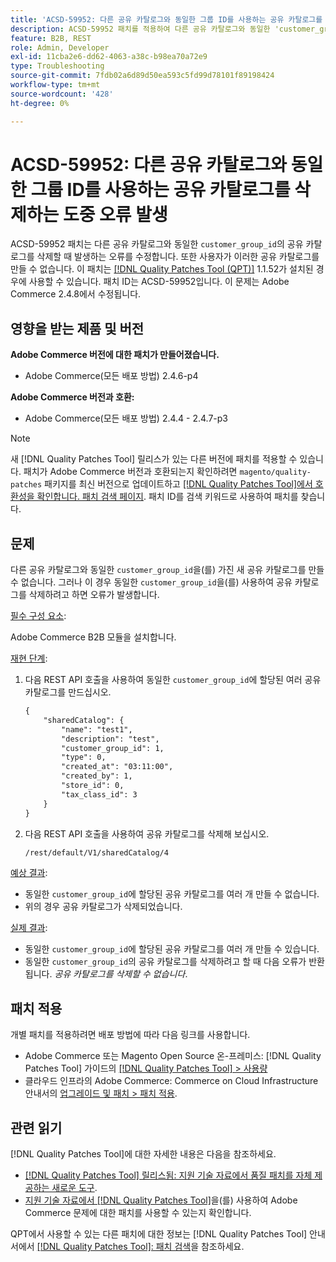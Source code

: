 ```yaml
---
title: 'ACSD-59952: 다른 공유 카탈로그와 동일한 그룹 ID를 사용하는 공유 카탈로그를 삭제하는 도중 오류 발생'
description: ACSD-59952 패치를 적용하여 다른 공유 카탈로그와 동일한 'customer_group_id'가 있는 공유 카탈로그를 삭제할 때 오류가 발생하는 Adobe Commerce 문제를 해결합니다.
feature: B2B, REST
role: Admin, Developer
exl-id: 11cba2e6-dd62-4063-a38c-b98ea70a72e9
type: Troubleshooting
source-git-commit: 7fdb02a6d89d50ea593c5fd99d78101f89198424
workflow-type: tm+mt
source-wordcount: '428'
ht-degree: 0%

---
```


# ACSD-59952: 다른 공유 카탈로그와 동일한 그룹 ID를 사용하는 공유 카탈로그를 삭제하는 도중 오류 발생

ACSD-59952 패치는 다른 공유 카탈로그와 동일한 `customer_group_id`의 공유 카탈로그를 삭제할 때 발생하는 오류를 수정합니다. 또한 사용자가 이러한 공유 카탈로그를 만들 수 없습니다. 이 패치는 [[!DNL Quality Patches Tool (QPT)]](https://experienceleague.adobe.com/en/docs/commerce-operations/tools/quality-patches-tool/quality-patches-tool-to-self-serve-quality-patches) 1.1.52가 설치된 경우에 사용할 수 있습니다. 패치 ID는 ACSD-59952입니다. 이 문제는 Adobe Commerce 2.4.8에서 수정됩니다.

## 영향을 받는 제품 및 버전

**Adobe Commerce 버전에 대한 패치가 만들어졌습니다.**

* Adobe Commerce(모든 배포 방법) 2.4.6-p4

**Adobe Commerce 버전과 호환:**

* Adobe Commerce(모든 배포 방법) 2.4.4 - 2.4.7-p3

>[!NOTE]
>
>새 [!DNL Quality Patches Tool] 릴리스가 있는 다른 버전에 패치를 적용할 수 있습니다. 패치가 Adobe Commerce 버전과 호환되는지 확인하려면 `magento/quality-patches` 패키지를 최신 버전으로 업데이트하고 [[!DNL Quality Patches Tool]에서 호환성을 확인합니다. 패치 검색 페이지](https://experienceleague.adobe.com/tools/commerce-quality-patches/index.html). 패치 ID를 검색 키워드로 사용하여 패치를 찾습니다.

## 문제

다른 공유 카탈로그와 동일한 `customer_group_id`을(를) 가진 새 공유 카탈로그를 만들 수 없습니다. 그러나 이 경우 동일한 `customer_group_id`을(를) 사용하여 공유 카탈로그를 삭제하려고 하면 오류가 발생합니다.

<u>필수 구성 요소</u>:

Adobe Commerce B2B 모듈을 설치합니다.

<u>재현 단계</u>:

1. 다음 REST API 호출을 사용하여 동일한 `customer_group_id`에 할당된 여러 공유 카탈로그를 만드십시오.

   ```REST
   {
       "sharedCatalog": {
           "name": "test1",
           "description": "test",
           "customer_group_id": 1,
           "type": 0,
           "created_at": "03:11:00",
           "created_by": 1,
           "store_id": 0,
           "tax_class_id": 3
       }
   }
   ```

1. 다음 REST API 호출을 사용하여 공유 카탈로그를 삭제해 보십시오.

   ```REST
   /rest/default/V1/sharedCatalog/4
   ```

<u>예상 결과</u>:

* 동일한 `customer_group_id`에 할당된 공유 카탈로그를 여러 개 만들 수 없습니다.
* 위의 경우 공유 카탈로그가 삭제되었습니다.

<u>실제 결과</u>:

* 동일한 `customer_group_id`에 할당된 공유 카탈로그를 여러 개 만들 수 있습니다.
* 동일한 `customer_group_id`의 공유 카탈로그를 삭제하려고 할 때 다음 오류가 반환됩니다. *공유 카탈로그를 삭제할 수 없습니다*.

## 패치 적용

개별 패치를 적용하려면 배포 방법에 따라 다음 링크를 사용합니다.

* Adobe Commerce 또는 Magento Open Source 온-프레미스: [!DNL Quality Patches Tool] 가이드의 [[!DNL Quality Patches Tool] > 사용량](/help/tools/quality-patches-tool/usage.md)
* 클라우드 인프라의 Adobe Commerce: Commerce on Cloud Infrastructure 안내서의 [업그레이드 및 패치 > 패치 적용](https://experienceleague.adobe.com/docs/commerce-cloud-service/user-guide/develop/upgrade/apply-patches.html).

## 관련 읽기

[!DNL Quality Patches Tool]에 대한 자세한 내용은 다음을 참조하세요.

* [[!DNL Quality Patches Tool] 릴리스됨: 지원 기술 자료에서 품질 패치를 자체 제공하는 새로운 도구](https://experienceleague.adobe.com/en/docs/commerce-operations/tools/quality-patches-tool/quality-patches-tool-to-self-serve-quality-patches).
* [지원 기술 자료에서  [!DNL Quality Patches Tool]](/help/tools/quality-patches-tool/patches-available-in-qpt/check-patch-for-magento-issue-with-magento-quality-patches.md)을(를) 사용하여 Adobe Commerce 문제에 대한 패치를 사용할 수 있는지 확인합니다.

QPT에서 사용할 수 있는 다른 패치에 대한 정보는 [!DNL Quality Patches Tool] 안내서에서 [[!DNL Quality Patches Tool]: 패치 검색](https://experienceleague.adobe.com/tools/commerce-quality-patches/index.html)을 참조하세요.
